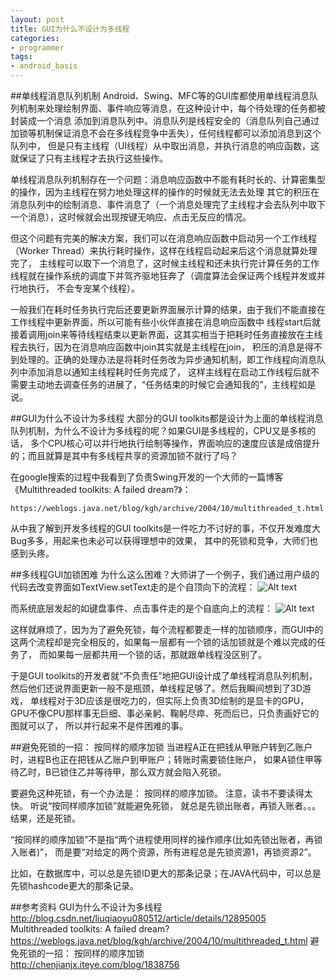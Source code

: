 ```yaml
---
layout: post
title: GUI为什么不设计为多线程
categories:
- programmer
tags:
- android_basis
---
```



##单线程消息队列机制
Android、Swing、MFC等的GUI库都使用单线程消息队列机制来处理绘制界面、事件响应等消息，在这种设计中，每个待处理的任务都被封装成一个消息
添加到消息队列中。消息队列是线程安全的（消息队列自己通过加锁等机制保证消息不会在多线程竞争中丢失），任何线程都可以添加消息到这个队列中，
但是只有主线程（UI线程）从中取出消息，并执行消息的响应函数，这就保证了只有主线程才去执行这些操作。

单线程消息队列机制存在一个问题：消息响应函数中不能有耗时长的、计算密集型的操作，因为主线程在努力地处理这样的操作的时候就无法去处理
其它的积压在消息队列中的绘制消息、事件消息了（一个消息处理完了主线程才会去队列中取下一个消息），这时候就会出现按键无响应、点击无反应的情况。

但这个问题有完美的解决方案，我们可以在消息响应函数中启动另一个工作线程（Worker Thread）来执行耗时操作，这样在线程启动起来后这个消息就算处理完了，
主线程可以取下一个消息了，这时候主线程和还未执行完计算任务的工作线程就在操作系统的调度下并驾齐驱地狂奔了（调度算法会保证两个线程并发或并行地执行，
不会专宠某个线程）。

一般我们在耗时任务执行完后还要更新界面展示计算的结果，由于我们不能直接在工作线程中更新界面，所以可能有些小伙伴直接在消息响应函数中
线程start后就接着调用join来等待线程结束以更新界面，这其实相当于把耗时任务直接放在主线程去执行，因为在消息响应函数中join其实就是主线程在join，
积压的消息是得不到处理的。正确的处理办法是将耗时任务改为异步通知机制，即工作线程向消息队列中添加消息以通知主线程耗时任务完成了，
这样主线程在启动工作线程后就不需要主动地去调查任务的进展了，“任务结束的时候它会通知我的”，主线程如是说。


##GUI为什么不设计为多线程
大部分的GUI toolkits都是设计为上面的单线程消息队列机制，为什么不设计为多线程的呢？如果GUI是多线程的，CPU又是多核的话，
多个CPU核心可以并行地执行绘制等操作，界面响应的速度应该是成倍提升的；而且就算是其中有多线程共享的资源加锁不就行了吗？

在google搜索的过程中我看到了负责Swing开发的一个大师的一篇博客《Multithreaded toolkits: A failed dream?》：

	https://weblogs.java.net/blog/kgh/archive/2004/10/multithreaded_t.html

从中我了解到开发多线程的GUI toolkits是一件吃力不讨好的事，不仅开发难度大Bug多多，用起来也未必可以获得理想中的效果，
其中的死锁和竞争，大师们也感到头疼。


##多线程GUI加锁困难
为什么这么困难？大师讲了一个例子，我们通过用户级的代码去改变界面如TextView.setText走的是个自顶向下的流程：
![Alt text](http://zhongguomin.github.io/blog/media/images/2014/GUI-multithread-01.png "GUI-multithread-01.png")

而系统底层发起的如键盘事件、点击事件走的是个自底向上的流程：
![Alt text](http://zhongguomin.github.io/blog/media/images/2014/GUI-multithread-02.png "GUI-multithread-02.png")

这样就麻烦了，因为为了避免死锁，每个流程都要走一样的加锁顺序，而GUI中的这两个流程却是完全相反的，如果每一层都有一个锁的话加锁就是个难以完成的任务了，
而如果每一层都共用一个锁的话，那就跟单线程没区别了。

于是GUI toolkits的开发者就“不负责任”地把GUI设计成了单线程消息队列机制，然后他们还说界面更新一般不是瓶颈，单线程足够了。然后我瞬间想到了3D游戏，
单线程对于3D应该是很吃力的，但实际上负责3D绘制的是显卡的GPU，GPU不像CPU那样事无巨细、事必亲躬、鞠躬尽瘁、死而后已，只负责画好它的图就可以了，
所以并行起来不是件困难的事。


##避免死锁的一招： 按同样的顺序加锁
当进程A正在把钱从甲账户转到乙账户时，进程B也正在把钱从乙账户到甲账户；转账时需要锁住账户，
如果A锁住甲等待乙时，B已锁住乙并等待甲，那么双方就会陷入死锁。 

要避免这种死锁，有一个办法是： 按同样的顺序加锁。 注意，读书不要读得太快。 听说“按同样顺序加锁”就能避免死锁，
就总是先锁出账者，再锁入账者。。。 结果，还是死锁。

“按同样的顺序加锁”不是指“两个进程使用同样的操作顺序(比如先锁出账者，再锁入账者)”，
而是要“对给定的两个资源，所有进程总是先锁资源1，再锁资源2”。 

比如，在数据库中，可以总是先锁ID更大的那条记录；在JAVA代码中，可以总是先锁hashcode更大的那条记录。


##参考资料
GUI为什么不设计为多线程		
	http://blog.csdn.net/liuqiaoyu080512/article/details/12895005
Multithreaded toolkits: A failed dream?		
	https://weblogs.java.net/blog/kgh/archive/2004/10/multithreaded_t.html
避免死锁的一招： 按同样的顺序加锁		
	http://chenjianjx.iteye.com/blog/1838756

